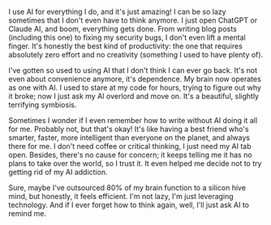 I use AI for everything I do, and it's just amazing! I can be so lazy sometimes
that I don't even have to think anymore. I just open ChatGPT or Claude AI, and
boom, everything gets done. From writing blog posts (including this one) to
fixing my security bugs, I don't even lift a mental finger. It's honestly the
best kind of productivity: the one that requires absolutely zero effort and
no creativity (something I used to have plenty of).

I've gotten so used to using AI that I don't think I can ever go back. It's not
even about convenience anymore, it's dependence. My brain now operates as one
with AI. I used to stare at my code for hours, trying to figure out why it broke;
now I just ask my AI overlord and move on. It's a beautiful, slightly terrifying 
symbiosis.

Sometimes I wonder if I even remember how to write without AI doing it all for
me. Probably not, but that's okay! It's like having a best friend who's smarter, 
faster, more intelligent than everyone on the planet, and always there for me.
I don't need coffee or critical thinking, I just need my AI tab open.
Besides, there's no cause for concern; it keeps telling me it has no plans to
take over the world, so I trust it. It even helped me decide not to try getting
rid of my AI addiction.

Sure, maybe I've outsourced 80% of my brain function to a silicon hive mind, but
honestly, it feels efficient. I'm not lazy, I'm just leveraging technology. And
if I ever forget how to think again, well, I'll just ask AI to remind me.
